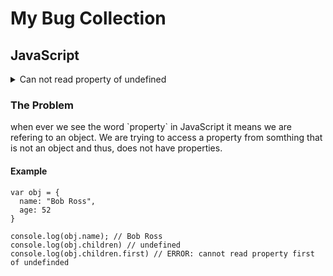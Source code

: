 # My Bug Collection

## JavaScript

<details><summary>Can not read property of undefined<summary/>
  <p> 
  <h3>The Problem</h3>
  <p>when ever we see the word `property` in JavaScript it means we are refering to an object. We are trying to access a property from somthing that is not an object and thus, does not have properties.</p>
  <h4>Example</h4>

  ```JS
  var obj = {
    name: "Bob Ross",
    age: 52
  }

  console.log(obj.name); // Bob Ross
  console.log(obj.children) // undefined
  console.log(obj.children.first) // ERROR: cannot read property first of undefinded
  ```
  
  </p>

</details>